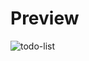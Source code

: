 # Preview
![todo-list](https://github.com/user-attachments/assets/79b0872a-fa1b-4db1-a510-4c475586fc4f)
